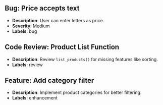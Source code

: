 

##  Bug: Price accepts text
- **Description**: User can enter letters as price.
- **Severity**: Medium
- **Labels**: bug

##  Code Review: Product List Function
- **Description**: Review `list_products()` for missing features like sorting.
- **Labels**: review

##  Feature: Add category filter
- **Description**: Implement product categories for better filtering.
- **Labels**: enhancement
